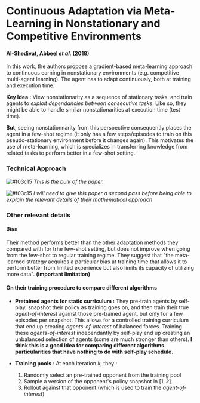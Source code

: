 # Continuous Adaptation via Meta-Learning in Nonstationary and Competitive Environments
#### Al-Shedivat, Abbeel *et al.* (2018)

In this work, the authors propose a gradient-based meta-learning approach to continuous earning in nonstationary environments (e.g. competitive multi-agent learning). The agent has to adapt continuously, both at training and execution time.

**Key Idea :** View nonstationarity as a sequence of stationary tasks, and train agents to *exploit dependancies between consecutive tasks*. Like so, they might be able to handle similar nonstationarities at execution time (test time).

**But**, seeing nonstationnarity from this perspective consequently places the agent in a few-shot regime (it only has a few steps/episodes to train on this pseudo-stationary environment before it changes again). This motivates the use of meta-learning, which is specializes in transferring knowledge from related tasks to perform better in a few-shot setting.

### Technical Approach

![#f03c15](https://placehold.it/15/f03c15/000000?text=+) *This is the bulk of the paper.*

![#f03c15](https://placehold.it/15/f03c15/000000?text=+) *I will need to give this paper a second pass before being able to explain the relevant details of their mathematical approach*

### Other relevant details

#### Bias

Their method performs better than the other adaptation methods they compared with for trhe few-shot setting, but does not improve when going from the few-shot to regular training regime. They suggest that "the meta-learned strategy acquires a particular bias at training time that allows it to perform better from limited experience but also limits its capacity of utilizing more data". **(important limitation)**

#### On their training procedure to compare different algorithms

* **Pretained agents for static curriculum :** They pre-train agents by self-play, snapshot their policy as training goes on, and then train their true *agent-of-interest* against those pre-trained agent, but only for a few episodes per snapshot. This allows for a controlled training curriculum that end up creating *agents-of-interest* of balanced forces. Training these *agents-of-interest* independantly by self-play end up creating an unbalanced selection of agents (some are much stronger than others). **I think this is a good idea for comparing different algorithms particularities that have nothing to do with self-play schedule.**

* **Training pools** : At each iteration *k*, they :
  1. Randomly select an pre-trained opponent from the training pool
  2. Sample a version of the opponent's policy snapshot in [1, *k*]
  3. Rollout against that opponent (which is used to train the *agent-of-interest*)
